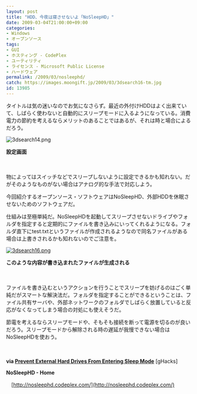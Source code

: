 ```yaml
---
layout: post
title: "HDD、今夜は寝させないよ「NoSleepHD」"
date: 2009-03-04T21:00:00+09:00
categories:
- Windows
- オープンソース
tags: 
- GUI
- ホスティング - CodePlex
- ユーティリティ
- ライセンス - Microsoft Public License
- ハードウェア
permalink: /2009/03/nosleephd/
catch: https://images.moongift.jp/2009/03/3dsearch16-tm.jpg
id: 13985
---
```

タイトルは気の迷いなのでお気になさらず。最近の外付けHDDはよく出来ていて、しばらく使わないと自動的にスリープモードに入るようになっている。消費電力の節約を考えるならメリットのあることではあるが、それは時と場合によるだろう。

  

![3dsearch14.png](https://images.moongift.jp/2009/03/3dsearch14.png)

  

**設定画面**

  

　

  

物によってはスイッチなどでスリープしないように設定できるかも知れない。だがそのようなものがない場合はアナログ的な手法で対応しよう。

  

今回紹介するオープンソース・ソフトウェアはNoSleepHD、外部HDDを休眠させないためのソフトウェアだ。

  
<!--more-->

仕組みは至極単純だ。NoSleepHDを起動してスリープさせないドライブやフォルダを指定すると定期的にファイルを書き込みにいってくれるようになる。フォルダ直下にtest.txtというファイルが作成されるようなので同名ファイルがある場合は上書きされるかも知れないのでご注意を。

  

[![3dsearch16.png](https://images.moongift.jp/2009/03/3dsearch16-tm.jpg)](https://images.moongift.jp/2009/03/3dsearch16.png)  
  
**このような内容が書き込まれたファイルが生成される**

  

　

  

ファイルを書き込むというアクションを行うことでスリープを妨げるのはごく単純だがスマートな解決法だ。フォルダを指定することができるということは、ファイル共有サーバや、外部ネットワークのフォルダでしばらく放置していると反応がなくなってしまう場合の対処にも使えそうだ。

  

節電を考えるならスリープモードや、そもそも接続を断って電源を切るのが良いだろう。スリープモードから解除される時の遅延が我慢できない場合はNoSleepHDを使おう。

  

　

  

**via [Prevent External Hard Drives From Entering Sleep Mode](http://www.ghacks.net/2009/03/03/prevent-external-hard-drives-from-entering-sleep-mode/)** [gHacks]

  

  

**NoSleepHD - Home**  
  
　[http://nosleephd.codeplex.com/](http://nosleephd.codeplex.com/)

  

